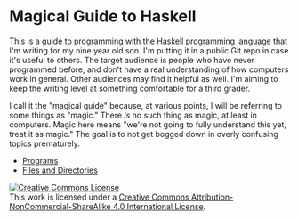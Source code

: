 # Magical Guide to Haskell

This is a guide to programming with the
[Haskell programming language](https://haskell-lang.org/) that I'm
writing for my nine year old son. I'm putting it in a public Git repo
in case it's useful to others. The target audience is people who have
never programmed before, and don't have a real understanding of how
computers work in general. Other audiences may find it helpful as
well. I'm aiming to keep the writing level at something comfortable
for a third grader.

I call it the "magical guide" because, at various points, I will be
referring to some things as "magic." There _is_ no such thing as
magic, at least in computers. Magic here means "we're not going to
fully understand this yet, treat it as magic." The goal is to not get
bogged down in overly confusing topics prematurely.

* [Programs](lessons/en/programs.md)
* [Files and Directories](lessons/en/files-and-directories.md)

<a rel="license" href="http://creativecommons.org/licenses/by-nc-sa/4.0/"><img alt="Creative Commons License" style="border-width:0" src="https://i.creativecommons.org/l/by-nc-sa/4.0/88x31.png" /></a><br />This work is licensed under a <a rel="license" href="http://creativecommons.org/licenses/by-nc-sa/4.0/">Creative Commons Attribution-NonCommercial-ShareAlike 4.0 International License</a>.
